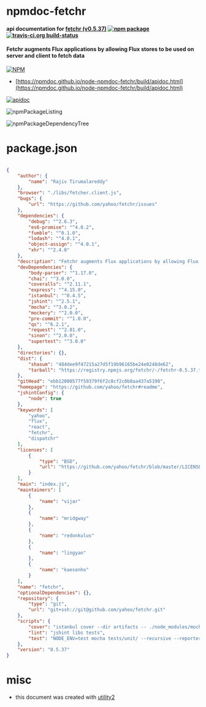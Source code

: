 # npmdoc-fetchr

#### api documentation for  [fetchr (v0.5.37)](https://github.com/yahoo/fetchr#readme)  [![npm package](https://img.shields.io/npm/v/npmdoc-fetchr.svg?style=flat-square)](https://www.npmjs.org/package/npmdoc-fetchr) [![travis-ci.org build-status](https://api.travis-ci.org/npmdoc/node-npmdoc-fetchr.svg)](https://travis-ci.org/npmdoc/node-npmdoc-fetchr)

#### Fetchr augments Flux applications by allowing Flux stores to be used on server and client to fetch data

[![NPM](https://nodei.co/npm/fetchr.png?downloads=true&downloadRank=true&stars=true)](https://www.npmjs.com/package/fetchr)

- [https://npmdoc.github.io/node-npmdoc-fetchr/build/apidoc.html](https://npmdoc.github.io/node-npmdoc-fetchr/build/apidoc.html)

[![apidoc](https://npmdoc.github.io/node-npmdoc-fetchr/build/screenCapture.buildCi.browser.%252Ftmp%252Fbuild%252Fapidoc.html.png)](https://npmdoc.github.io/node-npmdoc-fetchr/build/apidoc.html)

![npmPackageListing](https://npmdoc.github.io/node-npmdoc-fetchr/build/screenCapture.npmPackageListing.svg)

![npmPackageDependencyTree](https://npmdoc.github.io/node-npmdoc-fetchr/build/screenCapture.npmPackageDependencyTree.svg)



# package.json

```json

{
    "author": {
        "name": "Rajiv Tirumalareddy"
    },
    "browser": "./libs/fetcher.client.js",
    "bugs": {
        "url": "https://github.com/yahoo/fetchr/issues"
    },
    "dependencies": {
        "debug": "^2.6.3",
        "es6-promise": "^4.0.2",
        "fumble": "^0.1.0",
        "lodash": "^4.0.1",
        "object-assign": "^4.0.1",
        "xhr": "^2.4.0"
    },
    "description": "Fetchr augments Flux applications by allowing Flux stores to be used on server and client to fetch data",
    "devDependencies": {
        "body-parser": "^1.17.0",
        "chai": "^3.0.0",
        "coveralls": "^2.11.1",
        "express": "^4.15.0",
        "istanbul": "^0.4.5",
        "jshint": "^2.5.1",
        "mocha": "^3.0.2",
        "mockery": "^2.0.0",
        "pre-commit": "^1.0.0",
        "qs": "^6.2.1",
        "request": "^2.81.0",
        "sinon": "^2.0.0",
        "supertest": "^3.0.0"
    },
    "directories": {},
    "dist": {
        "shasum": "484dee9f47215a27d5f19b96165be24e0248de62",
        "tarball": "https://registry.npmjs.org/fetchr/-/fetchr-0.5.37.tgz"
    },
    "gitHead": "ebb12000577f59379f6f2c8cf2c0b8aa437a5198",
    "homepage": "https://github.com/yahoo/fetchr#readme",
    "jshintConfig": {
        "node": true
    },
    "keywords": [
        "yahoo",
        "flux",
        "react",
        "fetchr",
        "dispatchr"
    ],
    "licenses": [
        {
            "type": "BSD",
            "url": "https://github.com/yahoo/fetchr/blob/master/LICENSE.md"
        }
    ],
    "main": "index.js",
    "maintainers": [
        {
            "name": "vijar"
        },
        {
            "name": "mridgway"
        },
        {
            "name": "redonkulus"
        },
        {
            "name": "lingyan"
        },
        {
            "name": "kaesonho"
        }
    ],
    "name": "fetchr",
    "optionalDependencies": {},
    "repository": {
        "type": "git",
        "url": "git+ssh://git@github.com/yahoo/fetchr.git"
    },
    "scripts": {
        "cover": "istanbul cover --dir artifacts -- ./node_modules/mocha/bin/_mocha tests/unit/ --recursive --reporter spec --timeout 20000",
        "lint": "jshint libs tests",
        "test": "NODE_ENV=test mocha tests/unit/ --recursive --reporter spec --timeout 20000"
    },
    "version": "0.5.37"
}
```



# misc
- this document was created with [utility2](https://github.com/kaizhu256/node-utility2)
